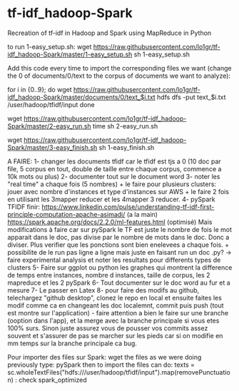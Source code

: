 # tf-idf_hadoop-Spark
Recreation of tf-idf in Hadoop and Spark using MapReduce in Python


to run 1-easy_setup.sh:
wget https://raw.githubusercontent.com/lo1gr/tf-idf_hadoop-Spark/master/1-easy_setup.sh
sh 1-easy_setup.sh

Add this code every time to import the corresponding files we want (change the 0 of documents/0/text to the corpus of documents we want to analyze):

for i in {0..9}; do
      wget https://raw.githubusercontent.com/lo1gr/tf-idf_hadoop-Spark/master/documents/0/text_$i.txt
      hdfs dfs -put text_$i.txt /user/hadoop/tfidf/input
done

wget https://raw.githubusercontent.com/lo1gr/tf-idf_hadoop-Spark/master/2-easy_run.sh
time sh 2-easy_run.sh

wget https://raw.githubusercontent.com/lo1gr/tf-idf_hadoop-Spark/master/3-easy_finish.sh
sh 1-easy_finish.sh

A FAIRE:
1- changer les documents tfidf car le tfidf est tjs a 0 (10 doc par file, 5 corpus en tout, double de taille entre chaque corpus, commence a 10k mots ou plus)
2- documenter tout sur le document word
3- noter les "real time" a chaque fois (5 nombres) + le faire pour plusieurs clusters:
jouer avec nombre d'instances et type d'instances sur AWS  + le faire 2 fois en utilisant
les 3mapper reducer et les 4mapper 3 reducer.
4- pySpark TFIDF finir: https://www.linkedin.com/pulse/understanding-tf-idf-first-principle-computation-apache-asimadi/ (a la main)
https://spark.apache.org/docs/2.2.0/ml-features.html (optimisé)
Mais modifications à faire car sur pySpark le TF est juste le nombre de fois le mot
apparait dans le doc, pas divise par le nombre de mots dans le doc. Donc a diviser.
Plus verifier que les ponctions sont bien enelevees a chaque fois. + possibilite
de le run pas ligne a ligne mais juste en faisant run un doc .py?
-> faire experimental analysis et noter les resultats pour differents types de clusters
5- Faire sur ggplot ou python les graphes qui montrent la difference de temps entre
instances, nombre d instances, taille de corpus, les 2 mapreduce et les 2 pySpark
6- Tout documenter sur le doc word au fur et a mesure
7- Le passer en Latex
8- pour faire des modifs au github, telechargez "github desktop", clonez le repo en local
et ensuite faites les modif comme ca en changeant les doc localemnt, commit puis push
(tout est montre sur l'application) - faire attention a bien le faire sur une branche
(ooption dans l'app), et la merge avec la branche principale si vous etes 100% surs. Sinon juste assurez vous de pousser vos commits assez souvent et s'assurer de pas se marcher sur les pieds car si on modifie en mm temps sur la branche principale ca bug.


Pour importer des files sur Spark:
wget the files as we were doing previously
type:
pySpark
then to import the files can do: texts = sc.wholeTextFiles("hdfs:///user/hadoop/tfidf/input").map(removePunctuation)   : check spark_optimized
